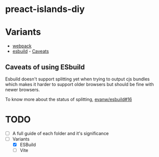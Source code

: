 # preact-islands-diy

# Variants

- [webpack](https://github.com/barelyhuman/preact-islands-diy/tree/main)
- [esbuild](https://github.com/barelyhuman/preact-islands-diy/tree/esbuild-version) -
  [Caveats](#caveats-esbuild)

## Caveats of using ESbuild

Esbuild doesn't support splitting yet when trying to output cjs bundles which
makes it harder to support older browsers but should be fine with newer
browsers.

To know more about the status of splitting,
[evanw/esbuild#16](https://github.com/evanw/esbuild/issues/16)

# TODO

- [ ] A full guide of each folder and it's significance
- [ ] Variants
  - [x] ESBuild
  - [ ] Vite
